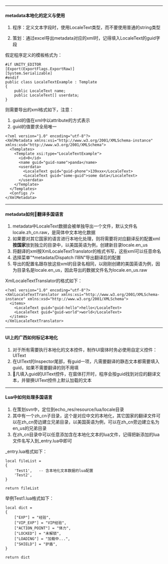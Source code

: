 

---
#### metadata本地化的定义与使用

1. 程序：定义文本字段时，使用LocaleText类型，而不要使用普通的string类型

2. 策划：通过excel导出metadata对应的xml时，记得填入LocaleText的guid字段

假定程序定义的模板格式为：
```
#if UNITY_EDITOR
[Export(ExportFlags.ExportRaw)]
[System.Serializable]
#endif
public class LocaleTextExample : Template
{
    public LocaleText name;
    public LocaleText[] userdata;
}
```

则需要导出的xml格式如下，注意：

1. guid的值在xml中以attribute的方式表示
2. guid的值要求全局唯一

```
<?xml version="1.0" encoding="utf-8"?>
<XmlMetadata xmlns:xsi="http://www.w3.org/2001/XMLSchema-instance" xmlns:xsd="http://www.w3.org/2001/XMLSchema">
  <Templates>
    <Template xsi:type="LocaleTextExample">
      <id>0</id>
      <name guid="guid-name">panda</name>
      <userdata>
        <LocaleText guid="guid-phone">139xxx</LocaleText>
        <LocaleText guid="some-guid">some data</LocaleText>
      </userdata>
    </Template>
  </Templates>
  <Configs />
</XmlMetadata>
```

---
#### metadata如何翻译多国语言

1. metadata中LocaleText数据会被单独导出一个文件，默认文件名locale.zh_cn.raw，是简体中文本地化数据
2. 如果要对其它国家的语言进行本地化处理，则将需要将对应翻译反的配置xml**按国家**放到独立的目录中，以美国英语为例，创建新目录locale.en_us
3. 将翻译的xml按XmlLocaleTextTranslator的格式书写，这些xml可以任意命名
4. 选择菜单"*metadata/Dispatch I18N"导出翻译后的配置
5. 导出的配置名跟存放这些xml的目录名相同，以刚刚创建的美国英语为例，因为目录名是locale.en_us，因此导出的数据文件名为locale.en_us.raw


XmlLocaleTextTranslator的格式如下：

```
<?xml version="1.0" encoding="utf-8"?>
<XmlLocaleTextTranslator xmlns:xsi="http://www.w3.org/2001/XMLSchema-instance" xmlns:xsd="http://www.w3.org/2001/XMLSchema">
  <items>
    <LocaleText guid="guid-hello">hello</LocaleText>
    <LocaleText guid="guid-world">world</LocaleText>
  </items>
</XmlLocaleTextTranslator>
```

---
#### UI上的广西如何标记本地化

1. 对于所有需要执行本地化的文本控件，制作UI窗体时务必使用自定义控件：UIText
2. 在UIText的Inspector尾部，有guid一项，凡需要翻译的静态文本都需要填入guid，如果不需要翻译的则不用填
3. 凡填入guid的UIText控件，在窗体打开时，程序会按guid找到对应的翻译文本，并替换UIText控件上默认加载的文本

---
#### Lua中如何处理多国语言

1. 在策划svn中，定位到echo_res/resource/lua/locale目录
2. 其中有一个zh_cn子目录，这个是对应中文的本地化，其它国家的翻译文件可以在zh_cn旁边建立兄弟目录，以美国英语为例，可以在zh_cn旁边建立名为en_us的兄弟目录
3. 在zh_cn目录中可以任意添加含在本地化文本的lua文件，记得把新添加的lua文件名写入到_entry.lua中即可

_entry.lua格式如下：

```
local fileList =
{
    'Test1',   -- 含本地化文本数据的lua配置
    'Test2',
}

return fileList

```

举例Test1.lua格式如下：

```
local dict =
{
	["EXP"] = "经验",
	["VIP_EXP"] = "VIP经验",
	["ACTION_POINT"] = "体力",
	["LOCKED"] = "未解锁",
	["LOADING"] = "加载中...",
	["SHIELD"] = "护盾",
}

return dict
```
